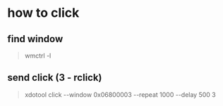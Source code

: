 # how to click

## find window
> wmctrl -l

## send click (3 - rclick)
>  xdotool click --window 0x06800003 --repeat 1000 --delay 500 3
